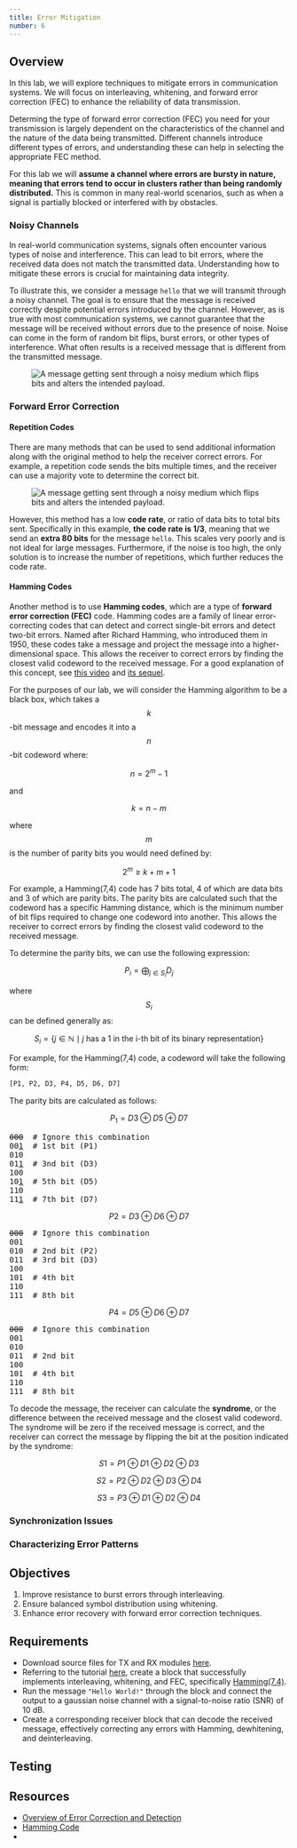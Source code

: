 ```yaml
---
title: Error Mitigation
number: 6
---
```


## Overview

In this lab, we will explore techniques to mitigate errors in communication systems. We will focus on interleaving, whitening, and forward error correction (FEC) to enhance the reliability of data transmission.

Determing the type of forward error correction (FEC) you need for your transmission is largely dependent on the characteristics of the channel and the nature of the data being transmitted. Different channels introduce different types of errors, and understanding these can help in selecting the appropriate FEC method.

For this lab we will **assume a channel where errors are bursty in nature, meaning that errors tend to occur in clusters rather than being randomly distributed.** This is common in many real-world scenarios, such as when a signal is partially blocked or interfered with by obstacles.

### Noisy Channels

In real-world communication systems, signals often encounter various types of noise and interference. This can lead to bit errors, where the received data does not match the transmitted data. Understanding how to mitigate these errors is crucial for maintaining data integrity.

To illustrate this, we consider a message `hello` that we will transmit through a noisy channel. The goal is to ensure that the message is received correctly despite potential errors introduced by the channel. However, as is true with most communication systems, we cannot guarantee that the message will be received without errors due to the presence of noise. Noise can come in the form of random bit flips, burst errors, or other types of interference. What often results is a received message that is different from the transmitted message.

<figure class="image mx-auto" style="max-width: 100%">
  <img src="{% link assets/err_mitigation/error_mitigation_01.svg %}" alt="A message getting sent through a noisy medium which flips bits and alters the intended payload.">
</figure>

### Forward Error Correction

#### Repetition Codes

There are many methods that can be used to send additional information along with the original method to help the receiver correct errors. For example, a repetition code sends the bits multiple times, and the receiver can use a majority vote to determine the correct bit.

<figure class="image mx-auto" style="max-width: 100%">
  <img src="{% link assets/err_mitigation/repetition_codes.svg %}" alt="A message getting sent through a noisy medium which flips bits and alters the intended payload.">
</figure>

However, this method has a low **code rate**, or ratio of data bits to total bits sent. Specifically in this example, **the code rate is 1/3**, meaning that we send an **extra 80 bits** for the message `hello`. This scales very poorly and is not ideal for large messages. Furthermore, if the noise is too high, the only solution is to increase the number of repetitions, which further reduces the code rate.

#### Hamming Codes

Another method is to use **Hamming codes**, which are a type of **forward error correction (FEC)** code. Hamming codes are a family of linear error-correcting codes that can detect and correct single-bit errors and detect two-bit errors. Named after Richard Hamming, who introduced them in 1950, these codes take a message and project the message into a higher-dimensional space. This allows the receiver to correct errors by finding the closest valid codeword to the received message. For a good explanation of this concept, see [this video](https://www.youtube.com/watch?v=X8jsijhllIA) and [its sequel](https://www.youtube.com/watch?v=b3NxrZOu_CE).

For the purposes of our lab, we will consider the Hamming algorithm to be a black box, which takes a $$k$$-bit message and encodes it into a $$n$$-bit codeword where:

$$
n = 2^m - 1
$$

and

$$
k = n - m
$$

where $$m$$ is the number of parity bits you would need defined by:

$$
2^m \geq k + m + 1
$$

For example, a Hamming(7,4) code has 7 bits total, 4 of which are data bits and 3 of which are parity bits. The parity bits are calculated such that the codeword has a specific Hamming distance, which is the minimum number of bit flips required to change one codeword into another. This allows the receiver to correct errors by finding the closest valid codeword to the received message.

To determine the parity bits, we can use the following expression:

$$
P_i = \bigoplus_{j \in S_i} D_j
$$

where $$S_i$$ can be defined generally as:

$$
S_i = \{j \in \mathbb{N} \mid j \text{ has a 1 in the i-th bit of its binary representation}\}
$$

For example, for the Hamming(7,4) code, a codeword will take the following form:

```python
[P1, P2, D3, P4, D5, D6, D7]
```

The parity bits are calculated as follows:

$$
P_1 = D3 \oplus D5 \oplus D7
$$

<pre>
<s>000</s>  # Ignore this combination
00<u>1</u>  # 1st bit (P1)
010
01<u>1</u>  # 3nd bit (D3)
100
10<u>1</u>  # 5th bit (D5)
110
11<u>1</u>  # 7th bit (D7)
</pre>

$$
P2 = D3 \oplus D6 \oplus D7
$$

<pre>
<s>000</s>  # Ignore this combination
001
010  # 2nd bit (P2)
011  # 3rd bit (D3)
100  
101  # 4th bit
110
111  # 8th bit
</pre>


$$
P4 = D5 \oplus D6 \oplus D7
$$

<pre>
<s>000</s>  # Ignore this combination
001  
010
011  # 2nd bit
100
101  # 4th bit
110
111  # 8th bit
</pre>

To decode the message, the receiver can calculate the **syndrome**, or the difference between the received message and the closest valid codeword. The syndrome will be zero if the received message is correct, and the receiver can correct the message by flipping the bit at the position indicated by the syndrome:

$$
S1 = P1 \oplus D1 \oplus D2 \oplus D3
$$

$$
S2 = P2 \oplus D2 \oplus D3 \oplus D4
$$

$$
S3 = P3 \oplus D1 \oplus D2 \oplus D4
$$

### Synchronization Issues

### Characterizing Error Patterns

## Objectives

1. Improve resistance to burst errors through interleaving.
2. Ensure balanced symbol distribution using whitening.
3. Enhance error recovery with forward error correction techniques.

## Requirements

- Download source files for TX and RX modules [here]().
- Referring to the tutorial [here](), create a block that successfully implements interleaving, whitening, and FEC, specifically [Hamming(7,4)]().
- Run the message `"Hello World!"` through the block and connect the output to a gaussian noise channel with a signal-to-noise ratio (SNR) of 10 dB.
- Create a corresponding receiver block that can decode the received message, effectively correcting any errors with Hamming, dewhitening, and deinterleaving.

## Testing

## Resources

- [Overview of Error Correction and Detection](https://en.wikipedia.org/wiki/Error_detection_and_correction)
- [Hamming Code](https://en.wikipedia.org/wiki/Hamming_code)
-
